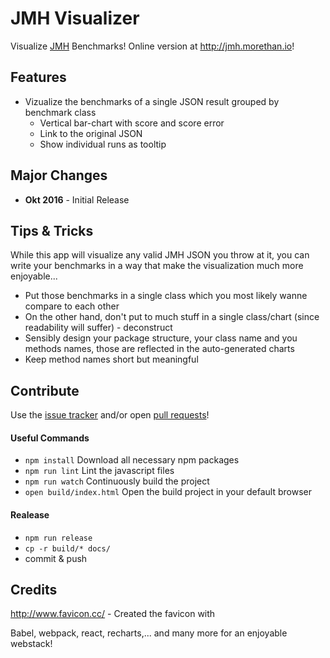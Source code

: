 # JMH Visualizer

Visualize [JMH](http://openjdk.java.net/projects/code-tools/jmh/) Benchmarks! Online version at http://jmh.morethan.io!

## Features

- Vizualize the benchmarks of a single JSON result grouped by benchmark class
  - Vertical bar-chart with score and score error 
  - Link to the original JSON
  - Show individual runs as tooltip

## Major Changes

- **Okt 2016** - Initial Release

## Tips & Tricks

While this app will visualize any valid JMH JSON you throw at it, you can write your benchmarks in a way that make the visualization much more enjoyable...

- Put those benchmarks in a single class which you most likely wanne compare to each other
- On the other hand, don't put to much stuff in a single class/chart (since readability will suffer) - deconstruct
- Sensibly design your package structure, your class name and you methods names, those are reflected in the auto-generated charts
- Keep method names short but meaningful


## Contribute

Use the [issue tracker](https://github.com/jzillmann/jmh-visualizer/issues) and/or open [pull requests](https://github.com/jzillmann/jmh-visualizer/pulls)!

#### Useful Commands

- ```npm install``` Download all necessary npm packages
- ```npm run lint``` Lint the javascript files
- ```npm run watch``` Continuously build the project
- ```open build/index.html``` Open the build project in your default browser

#### Realease
- ```npm run release```
- ```cp -r build/* docs/```
- commit & push

## Credits

http://www.favicon.cc/ - Created the favicon with

Babel, webpack, react, recharts,... and many more for an enjoyable webstack!